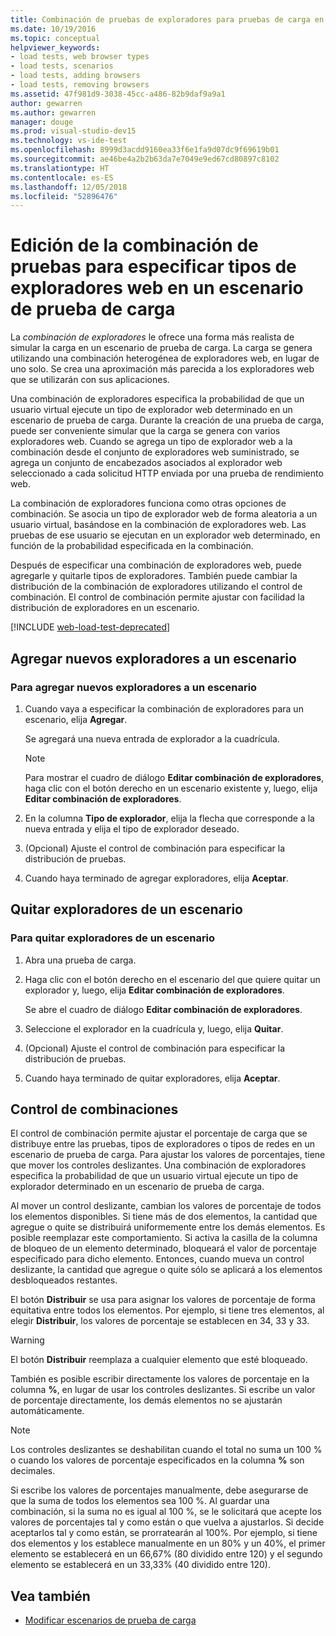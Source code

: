 ```yaml
---
title: Combinación de pruebas de exploradores para pruebas de carga en Visual Studio
ms.date: 10/19/2016
ms.topic: conceptual
helpviewer_keywords:
- load tests, web browser types
- load tests, scenarios
- load tests, adding browsers
- load tests, removing browsers
ms.assetid: 47f981d9-3038-45cc-a486-82b9daf9a9a1
author: gewarren
ms.author: gewarren
manager: douge
ms.prod: visual-studio-dev15
ms.technology: vs-ide-test
ms.openlocfilehash: 8999d3acdd9160ea33f6e1fa9d07dc9f69619b01
ms.sourcegitcommit: ae46be4a2b2b63da7e7049e9ed67cd80897c8102
ms.translationtype: HT
ms.contentlocale: es-ES
ms.lasthandoff: 12/05/2018
ms.locfileid: "52896476"
---
```

# <a name="edit-the-test-mix-to-specify-which-web-browsers-types-in-a-load-test-scenario"></a>Edición de la combinación de pruebas para especificar tipos de exploradores web en un escenario de prueba de carga

La *combinación de exploradores* le ofrece una forma más realista de simular la carga en un escenario de prueba de carga. La carga se genera utilizando una combinación heterogénea de exploradores web, en lugar de uno solo. Se crea una aproximación más parecida a los exploradores web que se utilizarán con sus aplicaciones.

Una combinación de exploradores especifica la probabilidad de que un usuario virtual ejecute un tipo de explorador web determinado en un escenario de prueba de carga. Durante la creación de una prueba de carga, puede ser conveniente simular que la carga se genera con varios exploradores web. Cuando se agrega un tipo de explorador web a la combinación desde el conjunto de exploradores web suministrado, se agrega un conjunto de encabezados asociados al explorador web seleccionado a cada solicitud HTTP enviada por una prueba de rendimiento web.

La combinación de exploradores funciona como otras opciones de combinación. Se asocia un tipo de explorador web de forma aleatoria a un usuario virtual, basándose en la combinación de exploradores web. Las pruebas de ese usuario se ejecutan en un explorador web determinado, en función de la probabilidad especificada en la combinación.

Después de especificar una combinación de exploradores web, puede agregarle y quitarle tipos de exploradores. También puede cambiar la distribución de la combinación de exploradores utilizando el control de combinación. El control de combinación permite ajustar con facilidad la distribución de exploradores en un escenario.

[!INCLUDE [web-load-test-deprecated](includes/web-load-test-deprecated.md)]

## <a name="add-new-browsers-to-a-scenario"></a>Agregar nuevos exploradores a un escenario

### <a name="to-add-new-browsers-to-a-scenario"></a>Para agregar nuevos exploradores a un escenario

1.  Cuando vaya a especificar la combinación de exploradores para un escenario, elija **Agregar**.

     Se agregará una nueva entrada de explorador a la cuadrícula.

    > [!NOTE]
    > Para mostrar el cuadro de diálogo **Editar combinación de exploradores**, haga clic con el botón derecho en un escenario existente y, luego, elija **Editar combinación de exploradores**.

2.  En la columna **Tipo de explorador**, elija la flecha que corresponde a la nueva entrada y elija el tipo de explorador deseado.

3.  (Opcional) Ajuste el control de combinación para especificar la distribución de pruebas.

4.  Cuando haya terminado de agregar exploradores, elija **Aceptar**.

##  <a name="remove-browsers-from-a-scenario"></a>Quitar exploradores de un escenario

### <a name="to-remove-browsers-from-a-scenario"></a>Para quitar exploradores de un escenario

1.  Abra una prueba de carga.

2.  Haga clic con el botón derecho en el escenario del que quiere quitar un explorador y, luego, elija **Editar combinación de exploradores**.

     Se abre el cuadro de diálogo **Editar combinación de exploradores**.

3.  Seleccione el explorador en la cuadrícula y, luego, elija **Quitar**.

4.  (Opcional) Ajuste el control de combinación para especificar la distribución de pruebas.

5.  Cuando haya terminado de quitar exploradores, elija **Aceptar**.

## <a name="about-the-mix-control"></a>Control de combinaciones

 El control de combinación permite ajustar el porcentaje de carga que se distribuye entre las pruebas, tipos de exploradores o tipos de redes en un escenario de prueba de carga. Para ajustar los valores de porcentajes, tiene que mover los controles deslizantes. Una combinación de exploradores especifica la probabilidad de que un usuario virtual ejecute un tipo de explorador determinado en un escenario de prueba de carga.

 Al mover un control deslizante, cambian los valores de porcentaje de todos los elementos disponibles. Si tiene más de dos elementos, la cantidad que agregue o quite se distribuirá uniformemente entre los demás elementos. Es posible reemplazar este comportamiento. Si activa la casilla de la columna de bloqueo de un elemento determinado, bloqueará el valor de porcentaje especificado para dicho elemento. Entonces, cuando mueva un control deslizante, la cantidad que agregue o quite sólo se aplicará a los elementos desbloqueados restantes.

 El botón **Distribuir** se usa para asignar los valores de porcentaje de forma equitativa entre todos los elementos. Por ejemplo, si tiene tres elementos, al elegir **Distribuir**, los valores de porcentaje se establecen en 34, 33 y 33.

> [!WARNING]
> El botón **Distribuir** reemplaza a cualquier elemento que esté bloqueado.

 También es posible escribir directamente los valores de porcentaje en la columna **%**, en lugar de usar los controles deslizantes. Si escribe un valor de porcentaje directamente, los demás elementos no se ajustarán automáticamente.

> [!NOTE]
> Los controles deslizantes se deshabilitan cuando el total no suma un 100 % o cuando los valores de porcentaje especificados en la columna **%** son decimales.

 Si escribe los valores de porcentajes manualmente, debe asegurarse de que la suma de todos los elementos sea 100 %. Al guardar una combinación, si la suma no es igual al 100 %, se le solicitará que acepte los valores de porcentajes tal y como están o que vuelva a ajustarlos. Si decide aceptarlos tal y como están, se prorratearán al 100%.  Por ejemplo, si tiene dos elementos y los establece manualmente en un 80% y un 40%, el primer elemento se establecerá en un 66,67% (80 dividido entre 120) y el segundo elemento se establecerá en un 33,33% (40 dividido entre 120).

## <a name="see-also"></a>Vea también

- [Modificar escenarios de prueba de carga](../test/edit-load-test-scenarios.md)